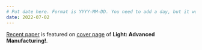 ```yaml
---
# Put date here. Format is YYYY-MM-DD. You need to add a day, but it won't display.
date: 2022-07-02
---
```

[Recent paper](https://www.light-am.com/article/doi/10.37188/lam.2022.025) is featured on [cover page](https://3dim.northwestern.edu/images/LAM_22-2_CoverPage.jpg) of **Light: Advanced Manufacturing!**.